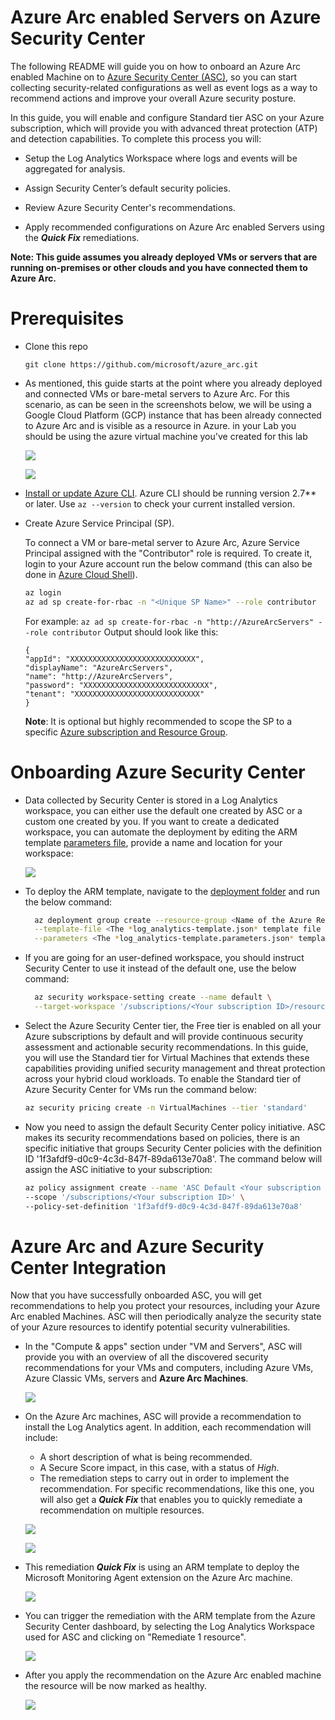 # Azure Arc enabled Servers on Azure Security Center

The following README will guide you on how to onboard an Azure Arc enabled Machine on to [Azure Security Center (ASC)](https://docs.microsoft.com/en-us/azure/security-center/), so you can start collecting security-related configurations as well as event logs as a way to recommend actions and improve your overall Azure security posture.

In this guide, you will enable and configure Standard tier ASC on your Azure subscription, which will provide you with advanced threat protection (ATP) and detection capabilities. To complete this process you will: 

* Setup the Log Analytics Workspace where logs and events will be aggregated for analysis. 

* Assign Security Center’s default security policies.

* Review Azure Security Center's recommendations.

* Apply recommended configurations on Azure Arc enabled Servers using the ***Quick Fix*** remediations. 

**Note: This guide assumes you already deployed VMs or servers that are running on-premises or other clouds and you have connected them to Azure Arc.**

# Prerequisites

* Clone this repo

    ```terminal
    git clone https://github.com/microsoft/azure_arc.git
    ```

* As mentioned, this guide starts at the point where you already deployed and connected VMs or bare-metal servers to Azure Arc. For this scenario, as can be seen in the screenshots below, we will be using a Google Cloud Platform (GCP) instance that has been already connected to Azure Arc and is visible as a resource in Azure. in your Lab you should be using the azure virtual machine you've created for this lab

    ![](../img/securitycenter/01.png)

    ![](../img/securitycenter/02.png)

  
* [Install or update Azure CLI](https://docs.microsoft.com/en-us/cli/azure/install-azure-cli?view=azure-cli-latest). Azure CLI should be running version 2.7** or later. Use ```az --version``` to check your current installed version.

* Create Azure Service Principal (SP).   

    To connect a VM or bare-metal server to Azure Arc, Azure Service Principal assigned with the "Contributor" role is required. To create it, login to your Azure account run the below command (this can also be done in [Azure Cloud Shell](https://shell.azure.com/)).

    ```bash
    az login
    az ad sp create-for-rbac -n "<Unique SP Name>" --role contributor
    ```
    For example:
    ```az ad sp create-for-rbac -n "http://AzureArcServers" --role contributor```
    Output should look like this:
    ```
    {
    "appId": "XXXXXXXXXXXXXXXXXXXXXXXXXXXX",
    "displayName": "AzureArcServers",
    "name": "http://AzureArcServers",
    "password": "XXXXXXXXXXXXXXXXXXXXXXXXXXXX",
    "tenant": "XXXXXXXXXXXXXXXXXXXXXXXXXXXX"
    }
    ```
    
  **Note**: It is optional but highly recommended to scope the SP to a specific [Azure subscription and Resource Group](https://docs.microsoft.com/en-us/cli/azure/ad/sp?view=azure-cli-latest).

# Onboarding Azure Security Center

* Data collected by Security Center is stored in a Log Analytics workspace, you can either use the default one created by ASC or a custom one created by you. If you want to create a dedicated workspace, you can automate the deployment by editing the ARM template [parameters file](../securitycenter/arm/log_analytics-template.parameters.json), provide a name and location for your workspace:

    ![](../img/securitycenter/03.png)

* To deploy the ARM template, navigate to the [deployment folder](../securitycenter/arm) and run the below command:

  ```bash
    az deployment group create --resource-group <Name of the Azure Resource Group> \
    --template-file <The *log_analytics-template.json* template file location> \
    --parameters <The *log_analytics-template.parameters.json* template file location>
  ```

* If you are going for an user-defined workspace, you should instruct Security Center to use it instead of the default one, use the below command:

  ```bash
    az security workspace-setting create --name default \
    --target-workspace '/subscriptions/<Your subscription ID>/resourceGroups/<Name of the Azure Resource Group>/providers/Microsoft.OperationalInsights/workspaces/<Name of the Log Analytics Workspace>'
  ```

* Select the Azure Security Center tier, the Free tier is enabled on all your Azure subscriptions by default and will provide continuous security assessment and actionable security recommendations. In this guide, you will use the Standard tier for Virtual Machines that extends these capabilities providing unified security management and threat protection across your hybrid cloud workloads. To enable the Standard tier of Azure Security Center for VMs run the command below: 

    ```bash
    az security pricing create -n VirtualMachines --tier 'standard'
    ```
* Now you need to assign the default Security Center policy initiative. ASC makes its security recommendations based on policies, there is an specific initiative that groups Security Center policies with the definition ID '1f3afdf9-d0c9-4c3d-847f-89da613e70a8'. The command below will assign the ASC initiative to your subscription:

    ```bash
    az policy assignment create --name 'ASC Default <Your subscription ID>' \
    --scope '/subscriptions/<Your subscription ID>' \
    --policy-set-definition '1f3afdf9-d0c9-4c3d-847f-89da613e70a8' 
    ```


# Azure Arc and Azure Security Center Integration

Now that you have successfully onboarded ASC, you will get recommendations to help you protect your resources, including your Azure Arc enabled Machines. ASC will then periodically analyze the security state of your Azure resources to identify potential security vulnerabilities.

* In the "Compute & apps" section under "VM and Servers", ASC will provide you with an overview of all the discovered security recommendations for your VMs and computers, including Azure VMs, Azure Classic VMs, servers and **Azure Arc Machines**.

    ![](../img/securitycenter/04.png)

* On the Azure Arc machines, ASC will provide a recommendation to install the Log Analytics agent. In addition, each recommendation will include:
    - A short description of what is being recommended.
    - A Secure Score impact, in this case, with a status of *High*.
    - The remediation steps to carry out in order to implement the recommendation. For specific recommendations, like this one, you will also get a ***Quick Fix*** that enables you to quickly remediate a recommendation on multiple resources.

    ![](../img/securitycenter/05.png)
   
    ![](../img/securitycenter/06.png)

* This remediation ***Quick Fix*** is using an ARM template to deploy the Microsoft Monitoring Agent extension on the Azure Arc machine. 

    ![](../img/securitycenter/07.png)

* You can trigger the remediation with the ARM template from the Azure Security Center dashboard, by selecting the Log Analytics Workspace used for ASC and clicking on "Remediate 1 resource".

    ![](../img/securitycenter/08.png)

* After you apply the recommendation on the Azure Arc enabled machine the resource will be now marked as healthy.

    ![](../img/securitycenter/09.png)

